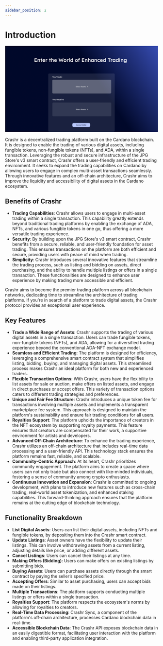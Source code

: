 ```yaml
---
sidebar_position: 2
---
```

# Introduction

![Trade](/img/trade.png)

Crashr is a decentralized trading platform built on the Cardano blockchain. It is designed to enable the trading of various digital assets, including fungible tokens, non-fungible tokens (NFTs), and ADA, within a single transaction. Leveraging the robust and secure infrastructure of the JPG Store's v3 smart contract, Crashr offers a user-friendly and efficient trading environment. It seeks to expand the trading capabilities on Cardano by allowing users to engage in complex multi-asset transactions seamlessly. Through innovative features and an off-chain architecture, Crashr aims to improve the liquidity and accessibility of digital assets in the Cardano ecosystem.&#x20;

## **Benefits of Crashr**

* **Trading Capabilities**: Crashr allows users to engage in multi-asset trading within a single transaction. This capability greatly extends beyond traditional trading platforms by enabling the exchange of ADA, NFTs, and various fungible tokens in one go, thus offering a more versatile trading experience.
* **Security**: By building upon the JPG Store's v3 smart contract, Crashr benefits from a secure, reliable, and user-friendly foundation for asset trading. This ensures transactions on the platform are both efficient and secure, providing users with peace of mind when trading.
* **Simplicity**: Crashr introduces several innovative features that streamline the trading process, such as listing and bidding on assets, direct purchasing, and the ability to handle multiple listings or offers in a single transaction. These functionalities are designed to enhance user experience by making trading more accessible and efficient.

Crashr aims to become the premier trading platform across all blockchain networks, dedicating time to streamline the architecture of trading platforms. If you're in search of a platform to trade digital assets, the Crashr protocol provides an exceptional user experience.

## Key Features

* **Trade a Wide Range of Assets**: Crashr supports the trading of various digital assets in a single transaction. Users can trade fungible tokens, non-fungible tokens (NFTs), and ADA, allowing for a diversified trading experience beyond the conventional ADA-NFT exchange model.
* **Seamless and Efficient Trading**: The platform is designed for efficiency, leveraging a comprehensive smart contract system that simplifies listing, bidding, buying, and managing digital assets. This streamlined process makes Crashr an ideal platform for both new and experienced traders.
* **Flexible Transaction Options**: With Crashr, users have the flexibility to list assets for sale or auction, make offers on listed assets, and engage in direct purchases or accept offers. This variety of transaction options caters to different trading strategies and preferences.
* **Unique and Fair Fee Structure**: Crashr introduces a unique token fee for transactions involving multiple assets and implements a transparent marketplace fee system. This approach is designed to maintain the platform's sustainability and ensure fair trading conditions for all users.
* **Royalties Support**: The platform upholds the importance of creators in the NFT ecosystem by supporting royalty payments. This feature ensures that creators are compensated for their work, a supportive environment for artists and developers.
* **Advanced Off-Chain Architecture**: To enhance the trading experience, Crashr utilizes an off-chain architecture that includes real-time data processing and a user-friendly API. This technology stack ensures the platform remains fast, reliable, and scalable.
* **Community-Centric Approach**: At its heart, Crashr prioritizes community engagement. The platform aims to create a space where users can not only trade but also connect with like-minded individuals, fostering a sense of community among crypto enthusiasts.
* **Continuous Innovation and Expansion**: Crashr is committed to ongoing development, with plans to introduce new features such as cross-chain trading, real-world asset tokenization, and enhanced staking capabilities. This forward-thinking approach ensures that the platform remains at the cutting edge of blockchain technology.

## Functionality Breakdown

* **List Digital Assets**: Users can list their digital assets, including NFTs and fungible tokens, by depositing them into the Crashr smart contract.&#x20;
* **Update Listings**: Asset owners have the flexibility to update their listings. This can involve withdrawing assets from a current listing, adjusting details like price, or adding different assets.
* **Cancel Listings**: Users can cancel their listings at any time.&#x20;
* **Making Offers (Bidding)**: Users can make offers on existing listings by submitting bids.&#x20;
* **Buying Assets**: Users can purchase assets directly through the smart contract by paying the seller’s specified price.
* **Accepting Offers**: Similar to asset purchasing, users can accept bids made on their listings.&#x20;
* **Multiple Transactions**: The platform supports conducting multiple listings or offers within a single transaction.&#x20;
* **Royalties Support**: The platform respects the ecosystem's norms by allowing for royalties to creators.&#x20;
* **Real-Time Data Processing**: Crashr Sync, a component of the platform's off-chain architecture, processes Cardano blockchain data in real-time.
* **Accessible Blockchain Data**: The Crashr API exposes blockchain data in an easily digestible format, facilitating user interaction with the platform and enabling third-party application integration.
